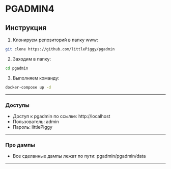 # PGADMIN4 
## Инструкция
1. Клонируем репозиторий в папку www:
```sh
git clone https://github.com/littlePiggy/pgadmin 
```
2. Заходим в папку:
```sh
cd pgadmin
```
3. Выполняем команду:
```sh
docker-compose up -d
```
___
### Доступы
- Доступ к pgadmin по ссылке: http://localhost
- Пользователь: admin
- Пароль: littlePiggy
___
### Про дампы
- Все сделанные дампы лежат по пути: pgadmin/pgadmin/data
___